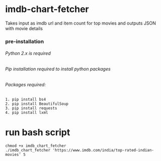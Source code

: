 # imdb-chart-fetcher
Takes input as imdb url and item count for top movies and outputs JSON with movie details

### pre-installation

###### Python 2.x is required
###### Pip installation required to install python packages

###### Packages required:
```
1. pip install bs4
2. pip install BeautifulSoup
3. pip install requests
4. pip install lxml
```


# run bash script 
```
chmod +x imdb_chart_fetcher
./imdb_chart_fetcher 'https://www.imdb.com/india/top-rated-indian-movies' 5
```


